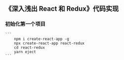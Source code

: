 ## 《深入浅出 React 和 Redux》代码实现

### 初始化第一个项目
    ```
        npm i create-react-app -g
        npx create-react-app react-redux
        cd react-redux
        yarn eject
    ```